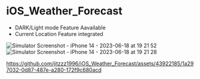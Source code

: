 # iOS_Weather_Forecast
- DARK/Light mode Feature Aavailable
- Current Location Feature integrated




![Simulator Screenshot - iPhone 14 - 2023-06-18 at 19 21 52](https://github.com/jitzzz1996/iOS_Weather_Forecast/assets/43922185/acbd9970-c87d-485b-abba-ca8cf0f0e98f)
![Simulator Screenshot - iPhone 14 - 2023-06-18 at 19 21 28](https://github.com/jitzzz1996/iOS_Weather_Forecast/assets/43922185/4c5bf8f1-ecb0-428c-b6c9-971dbe378b30)


https://github.com/jitzzz1996/iOS_Weather_Forecast/assets/43922185/1a297032-0d87-487e-a280-172f9c680acd

